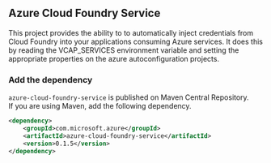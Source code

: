 ## Azure Cloud Foundry Service
This project provides the ability to to automatically inject credentials from Cloud Foundry into your
applications consuming Azure services.  It does this by reading the VCAP_SERVICES environment 
variable and setting the appropriate properties on the azure autoconfiguration projects.

### Add the dependency

`azure-cloud-foundry-service` is published on Maven Central Repository.  
If you are using Maven, add the following dependency.  

```xml
<dependency>
    <groupId>com.microsoft.azure</groupId>
    <artifactId>azure-cloud-foundry-service</artifactId>
    <version>0.1.5</version>
</dependency>
```


